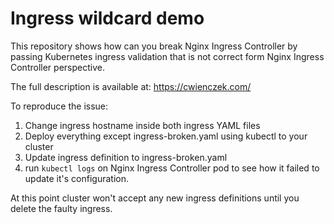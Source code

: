 # Ingress wildcard demo

This repository shows how can you break Nginx Ingress Controller by passing Kubernetes ingress validation that is not correct form Nginx Ingress Controller perspective. 

The full description is available at: https://cwienczek.com/

To reproduce the issue:

1. Change ingress hostname inside both ingress YAML files
2. Deploy everything except ingress-broken.yaml using kubectl to your cluster
3. Update ingress definition to ingress-broken.yaml
4. run `kubectl logs` on Nginx Ingress Controller pod to see how it failed to update it's configuration. 

At this point cluster won't accept any new ingress definitions until you delete the faulty ingress.
